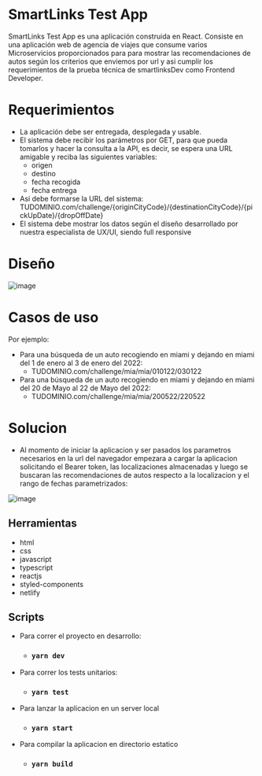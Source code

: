 # SmartLinks Test App

SmartLinks Test App es una aplicación construida en React. Consiste en una aplicación web de agencia de viajes que consume varios Microservicios proporcionados para para mostrar las recomendaciones de autos según los criterios que enviemos por url y asi cumplir los requerimientos de la prueba técnica de smartlinksDev como Frontend Developer.

# Requerimientos

- La aplicación debe ser entregada, desplegada y usable.
- El sistema debe recibir los parámetros por GET, para que pueda tomarlos y hacer la consulta a la API, es decir, se espera una URL amigable y reciba las siguientes variables:
  - origen
  - destino
  - fecha recogida
  - fecha entrega
- Así debe formarse la URL del sistema: TUDOMINIO.com/challenge/{originCityCode}/{destinationCityCode}/{pickUpDate}/{dropOffDate}
- El sistema debe mostrar los datos según el diseño desarrollado por nuestra especialista de UX/UI, siendo full responsive

# Diseño

![image](https://user-images.githubusercontent.com/54558382/144766776-46e1efda-a1eb-4060-84f3-26783e214951.png)

# Casos de uso

Por ejemplo:

- Para una búsqueda de un auto recogiendo en miami y dejando en miami del 1 de enero al 3 de enero del 2022:
  - TUDOMINIO.com/challenge/mia/mia/010122/030122
- Para una búsqueda de un auto recogiendo en miami y dejando en miami del 20 de Mayo al 22 de Mayo del 2022:
  - TUDOMINIO.com/challenge/mia/mia/200522/220522

# Solucion

- Al momento de iniciar la aplicacion y ser pasados los parametros necesarios en la url del navegador empezara a cargar la aplicacion solicitando el Bearer token, las localizaciones almacenadas y luego se buscaran las recomendaciones de autos respecto a la localizacion y el rango de fechas parametrizados:

![image](https://user-images.githubusercontent.com/54558382/144766941-f55e7fe3-30c9-4ea1-8d63-98e653c28461.png)

## Herramientas

- html
- css
- javascript
- typescript
- reactjs
- styled-components
- netlify

## Scripts

- Para correr el proyecto en desarrollo:

  - ### `yarn dev`

- Para correr los tests unitarios:

  - ### `yarn test`

- Para lanzar la aplicacion en un server local

  - ### `yarn start`

- Para compilar la aplicacion en directorio estatico
  - ### `yarn build`
